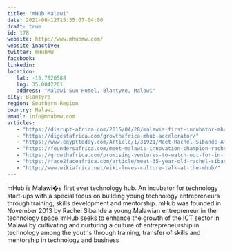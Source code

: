```yaml
---
title: "mHub Malawi"
date: 2021-06-12T15:35:07-04:00
draft: true
id: 178
website: http://www.mhubmw.com/
website-inactive: 
twitter: mHubMW
facebook: 
linkedin: 
location: 
   lat: -15.7820588
   lng: 35.0042201
   address: "Malawi Sun Hotel, Blantyre, Malawi"
city: Blantyre
region: Southern Region
country: Malawi
email: info@mhubmw.com
articles:
   - "https://disrupt-africa.com/2015/04/28/malawis-first-incubator-mhub-looks-to-make-country-a-tech-force-in-region/"
   - "https://digestafrica.com/growthafrica-mhub-accelerator/"
   - "https://www.egypttoday.com/Article/1/31921/Meet-Rachel-Sibande-African-technology-entrepreneur-honored-by-Sisi"
   - "https://foundersafrica.com/meet-malawis-innovation-champion-rachel-sibande-the-founder-of-malawis-first-technology-hub/"
   - "https://growthafrica.com/promising-ventures-to-watch-out-for-in-malawi-meet-companies-in-the-growth-accelerator-malawi-cycle-2/"
   - "https://face2faceafrica.com/article/meet-35-year-old-rachel-sibande-the-techpreneur-whose-program-has-raised-29000-tech-savvy-malawians"
   - "http://www.wikiafrica.net/wiki-loves-culture-talk-at-the-mhub/"
---
```

mHub is Malawi�s first ever technology hub. An incubator for technology start-ups with a special focus on building young technology entrepreneurs through training, skills development and mentorship. mHub was founded in November 2013 by Rachel Sibande a young Malawian entrepreneur in the technology space. mHub seeks to enhance the growth of the ICT sector in Malawi by cultivating and nurturing a culture of entrepreneurship in technology among the youths through training, transfer of skills and mentorship in technology and business  
